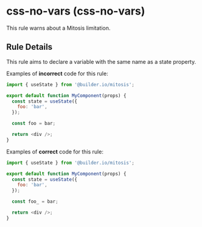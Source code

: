 # css-no-vars (css-no-vars)

This rule warns about a Mitosis limitation.

## Rule Details

This rule aims to declare a variable with the same name as a state property.

Examples of **incorrect** code for this rule:

```js
import { useState } from '@builder.io/mitosis';

export default function MyComponent(props) {
  const state = useState({
    foo: 'bar',
  });

  const foo = bar;

  return <div />;
}
```

Examples of **correct** code for this rule:

```js
import { useState } from '@builder.io/mitosis';

export default function MyComponent(props) {
  const state = useState({
    foo: 'bar',
  });

  const foo_ = bar;

  return <div />;
}
```
